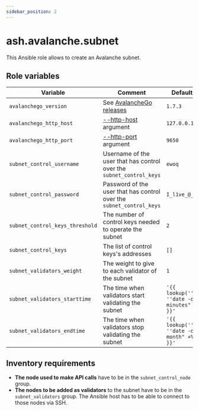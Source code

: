 ```yaml
---
sidebar_position: 2
---
```


# ash.avalanche.subnet

This Ansible role allows to create an Avalanche subnet.

## Role variables

| Variable                        | Comment                                                                                                        | Default value                                           |
| ------------------------------- | -------------------------------------------------------------------------------------------------------------- | ------------------------------------------------------- |
| `avalanchego_version`           | See [AvalancheGo releases](https://github.com/ava-labs/avalanchego/releases)                                   | `1.7.3`                                                 |
| `avalanchego_http_host`         | [--http-host](https://docs.avax.network/build/references/avalanchego-config-flags#--http-host-string) argument | `127.0.0.1`                                             |
| `avalanchego_http_port`         | [--http-port](https://docs.avax.network/build/references/avalanchego-config-flags#--http-port-int) argument    | `9650`                                                  |
| `subnet_control_username`       | Username of the user that has control over the `subnet_control_keys`                                           | `ewoq`                                                  |
| `subnet_control_password`       | Password of the user that has control over the `subnet_control_keys`                                           | `I_l1ve_@_Endor`                                        |
| `subnet_control_keys_threshold` | The number of control keys needed to operate the subnet                                                        | `2`                                                     |
| `subnet_control_keys`           | The list of control keys's addresses                                                                           | `[]`                                                    |
| `subnet_validators_weight`      | The weight to give to each validator of the subnet                                                             | `1`                                                     |
| `subnet_validators_starttime`   | The time when validators start validating the subnet                                                           | `'{{ lookup(''pipe'', ''date -d "5 minutes" +%s'') }}'` |
| `subnet_validators_endtime`     | The time when validators stop validating the subnet                                                            | `'{{ lookup(''pipe'', ''date -d "1 month" +%s'') }}'`   |

## Inventory requirements

- **The node used to make API calls** have to be in the `subnet_control_node` group.
- **The nodes to be added as validators** to the subnet have to be in the `subnet_validators` group. The Ansible host has to be able to connect to those nodes via SSH.

